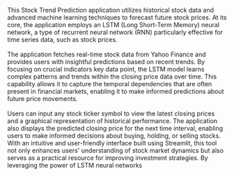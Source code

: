 This Stock Trend Prediction application utilizes historical stock data and advanced machine learning techniques to forecast future stock prices. At its core, the application employs an LSTM (Long Short-Term Memory) neural network, a type of recurrent neural network (RNN) particularly effective for time series data, such as stock prices.<br><br> The application fetches real-time stock data from Yahoo Finance and provides users with insightful predictions based on recent trends. By focusing on crucial indicators key data point, the LSTM model learns complex patterns and trends within the closing price data over time. This capability allows it to capture the temporal dependencies that are often present in financial markets, enabling it to make informed predictions about future price movements.<br> <br>Users can input any stock ticker symbol to view the latest closing prices and a graphical representation of historical performance. The application also displays the predicted closing price for the next time interval, enabling users to make informed decisions about buying, holding, or selling stocks.  With an intuitive and user-friendly interface built using Streamlit, this tool not only enhances users' understanding of stock market dynamics but also serves as a practical resource for improving investment strategies. By leveraging the power of LSTM neural networks

